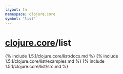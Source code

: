 ```yaml
---
layout: fn
namespace: clojure.core
symbol: "list"
---
```


# [clojure.core](../)/list

{% include 1.5.1/clojure.core/list/docs.md %}
{% include 1.5.1/clojure.core/list/examples.md %}
{% include 1.5.1/clojure.core/list/src.md %}

